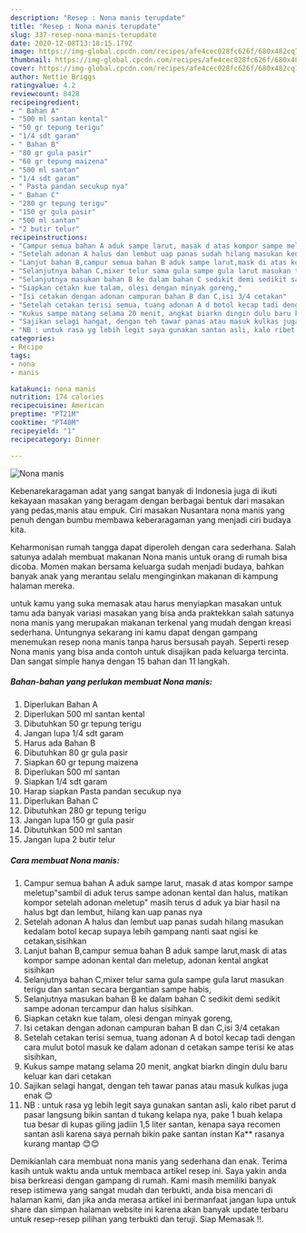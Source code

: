 ```yaml
---
description: "Resep : Nona manis terupdate"
title: "Resep : Nona manis terupdate"
slug: 337-resep-nona-manis-terupdate
date: 2020-12-08T13:18:15.179Z
image: https://img-global.cpcdn.com/recipes/afe4cec028fc626f/680x482cq70/nona-manis-foto-resep-utama.jpg
thumbnail: https://img-global.cpcdn.com/recipes/afe4cec028fc626f/680x482cq70/nona-manis-foto-resep-utama.jpg
cover: https://img-global.cpcdn.com/recipes/afe4cec028fc626f/680x482cq70/nona-manis-foto-resep-utama.jpg
author: Nettie Briggs
ratingvalue: 4.2
reviewcount: 8428
recipeingredient:
- " Bahan A"
- "500 ml santan kental"
- "50 gr tepung terigu"
- "1/4 sdt garam"
- " Bahan B"
- "80 gr gula pasir"
- "60 gr tepung maizena"
- "500 ml santan"
- "1/4 sdt garam"
- " Pasta pandan secukup nya"
- " Bahan C"
- "280 gr tepung terigu"
- "150 gr gula pasir"
- "500 ml santan"
- "2 butir telur"
recipeinstructions:
- "Campur semua bahan A aduk sampe larut, masak d atas kompor sampe meletup&#34;sambil di aduk terus sampe adonan kental dan halus, matikan kompor setelah adonan meletup&#34; masih terus d aduk ya biar hasil na halus bgt dan lembut, hilang kan uap panas nya"
- "Setelah adonan A halus dan lembut uap panas sudah hilang masukan kedalam botol kecap supaya lebih gampang nanti saat ngisi ke cetakan,sisihkan"
- "Lanjut bahan B,campur semua bahan B aduk sampe larut,mask di atas kompor sampe adonan kental dan meletup, adonan kental angkat sisihkan"
- "Selanjutnya bahan C,mixer telur sama gula sampe gula larut masukan terigu dan santan secara bergantian sampe habis,"
- "Selanjutnya masukan bahan B ke dalam bahan C sedikit demi sedikit sampe adonan tercampur dan halus sisihkan."
- "Siapkan cetakn kue talam, olesi dengan minyak goreng,"
- "Isi cetakan dengan adonan campuran bahan B dan C,isi 3/4 cetakan"
- "Setelah cetakan terisi semua, tuang adonan A d botol kecap tadi dengan cara mulut botol masuk ke dalam adonan d cetakan sampe terisi ke atas sisihkan,"
- "Kukus sampe matang selama 20 menit, angkat biarkn dingin dulu baru keluar kan dari cetakan"
- "Sajikan selagi hangat, dengan teh tawar panas atau masuk kulkas juga enak 😊"
- "NB : untuk rasa yg lebih legit saya gunakan santan asli, kalo ribet parut d pasar langsung bikin santan d tukang kelapa nya, pake 1 buah kelapa tua besar di kupas giling jadiin 1,5 liter santan, kenapa saya recomen santan asli karena saya pernah bikin pake santan instan Ka** rasanya kurang mantap 😊😊"
categories:
- Recipe
tags:
- nona
- manis

katakunci: nona manis 
nutrition: 174 calories
recipecuisine: American
preptime: "PT21M"
cooktime: "PT40M"
recipeyield: "1"
recipecategory: Dinner

---
```



![Nona manis](https://img-global.cpcdn.com/recipes/afe4cec028fc626f/680x482cq70/nona-manis-foto-resep-utama.jpg)

Kebenarekaragaman adat yang sangat banyak di Indonesia juga di ikuti kekayaan masakan yang beragam dengan berbagai bentuk dari masakan yang pedas,manis atau empuk. Ciri masakan Nusantara nona manis yang penuh dengan bumbu membawa keberaragaman yang menjadi ciri budaya kita.


Keharmonisan rumah tangga dapat diperoleh dengan cara sederhana. Salah satunya adalah membuat makanan Nona manis untuk orang di rumah bisa dicoba. Momen makan bersama keluarga sudah menjadi budaya, bahkan banyak anak yang merantau selalu menginginkan makanan di kampung halaman mereka.



untuk kamu yang suka memasak atau harus menyiapkan masakan untuk tamu ada banyak variasi masakan yang bisa anda praktekkan salah satunya nona manis yang merupakan makanan terkenal yang mudah dengan kreasi sederhana. Untungnya sekarang ini kamu dapat dengan gampang menemukan resep nona manis tanpa harus bersusah payah.
Seperti resep Nona manis yang bisa anda contoh untuk disajikan pada keluarga tercinta. Dan sangat simple hanya dengan 15 bahan dan 11 langkah.


<!--inarticleads1-->

##### Bahan-bahan yang perlukan membuat Nona manis:

1. Diperlukan  Bahan A
1. Diperlukan 500 ml santan kental
1. Dibutuhkan 50 gr tepung terigu
1. Jangan lupa 1/4 sdt garam
1. Harus ada  Bahan B
1. Dibutuhkan 80 gr gula pasir
1. Siapkan 60 gr tepung maizena
1. Diperlukan 500 ml santan
1. Siapkan 1/4 sdt garam
1. Harap siapkan  Pasta pandan secukup nya
1. Diperlukan  Bahan C
1. Dibutuhkan 280 gr tepung terigu
1. Jangan lupa 150 gr gula pasir
1. Dibutuhkan 500 ml santan
1. Jangan lupa 2 butir telur




<!--inarticleads2-->

##### Cara membuat  Nona manis:

1. Campur semua bahan A aduk sampe larut, masak d atas kompor sampe meletup&#34;sambil di aduk terus sampe adonan kental dan halus, matikan kompor setelah adonan meletup&#34; masih terus d aduk ya biar hasil na halus bgt dan lembut, hilang kan uap panas nya
1. Setelah adonan A halus dan lembut uap panas sudah hilang masukan kedalam botol kecap supaya lebih gampang nanti saat ngisi ke cetakan,sisihkan
1. Lanjut bahan B,campur semua bahan B aduk sampe larut,mask di atas kompor sampe adonan kental dan meletup, adonan kental angkat sisihkan
1. Selanjutnya bahan C,mixer telur sama gula sampe gula larut masukan terigu dan santan secara bergantian sampe habis,
1. Selanjutnya masukan bahan B ke dalam bahan C sedikit demi sedikit sampe adonan tercampur dan halus sisihkan.
1. Siapkan cetakn kue talam, olesi dengan minyak goreng,
1. Isi cetakan dengan adonan campuran bahan B dan C,isi 3/4 cetakan
1. Setelah cetakan terisi semua, tuang adonan A d botol kecap tadi dengan cara mulut botol masuk ke dalam adonan d cetakan sampe terisi ke atas sisihkan,
1. Kukus sampe matang selama 20 menit, angkat biarkn dingin dulu baru keluar kan dari cetakan
1. Sajikan selagi hangat, dengan teh tawar panas atau masuk kulkas juga enak 😊
1. NB : untuk rasa yg lebih legit saya gunakan santan asli, kalo ribet parut d pasar langsung bikin santan d tukang kelapa nya, pake 1 buah kelapa tua besar di kupas giling jadiin 1,5 liter santan, kenapa saya recomen santan asli karena saya pernah bikin pake santan instan Ka** rasanya kurang mantap 😊😊




Demikianlah cara membuat nona manis yang sederhana dan enak. Terima kasih untuk waktu anda untuk membaca artikel resep ini. Saya yakin anda bisa berkreasi dengan gampang di rumah. Kami masih memiliki banyak resep istimewa yang sangat mudah dan terbukti, anda bisa mencari di halaman kami, dan jika anda merasa artikel ini bermanfaat jangan lupa untuk share dan simpan halaman website ini karena akan banyak update terbaru untuk resep-resep pilihan yang terbukti dan teruji. Siap Memasak !!. 

